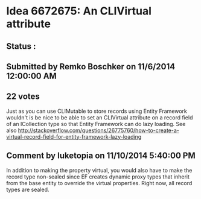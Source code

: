 # Idea 6672675: An CLIVirtual attribute #

## Status : 

## Submitted by Remko Boschker on 11/6/2014 12:00:00 AM

## 22 votes

Just as you can use CLIMutable to store records using Entity Framework wouldn't is be nice to be able to set an CLIVirtual attribute on a record field of an ICollection type so that Entity Framework can do lazy loading. See also http://stackoverflow.com/questions/26775760/how-to-create-a-virtual-record-field-for-entity-framework-lazy-loading


## Comment by luketopia on 11/10/2014 5:40:00 PM

In addition to making the property virtual, you would also have to make the record type non-sealed since EF creates dynamic proxy types that inherit from the base entity to override the virtual properties. Right now, all record types are sealed.
